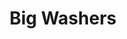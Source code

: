 ---
layout: bom
title: Big Washers
qty: 10
uses:
  - location: Bed Holder
    qty: 4
  - location: Bearing Tower
    qty: 2
  - location: Belt Tensioner
    qty: 2
  - location: Idler Pullies
    qty: 2
    note: On the midplate
---